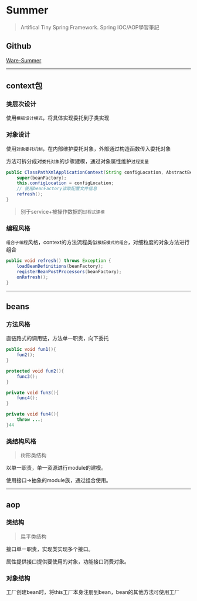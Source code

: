 # Summer

> Artifical Tiny Spring Framework. Spring IOC/AOP學習筆記

## Github

[Ware-Summer](https://github.com/kevinten10/Ware-Summer)

--------------------------------------------------------

## context包

### **类层次设计**

使用`模板设计模式`，将具体实现委托到子类实现

### **对象设计**

使用`对象委托机制`，在内部维护委托对象，外部通过构造函数传入委托对象

方法可拆分成对`委托对象`的步骤建模，通过对象属性维护`过程变量`

```java
public ClassPathXmlApplicationContext(String configLocation, AbstractBeanFactory beanFactory) throws Exception {
    super(beanFactory);
    this.configLocation = configLocation;
    // 使用beanFactory读取配置文件信息
    refresh();
}
```

> 别于service+被操作数据的`过程式建模`

### **编程风格**

`组合子编程`风格，context的方法流程类似`模板模式的组合`，对细粒度的对象方法进行组合

```java
public void refresh() throws Exception {
    loadBeanDefinitions(beanFactory);
    registerBeanPostProcessors(beanFactory);
    onRefresh();
}
```

--------------------------------------------------------

## beans

### **方法风格**

直链路式的调用链，方法单一职责，向下委托

```java
public void fun1(){
    fun2();
}

protected void fun2(){
    func3();
}

private void fun3(){
    func4();
}

private void fun4(){
    throw ...;
}44
```

### **类结构风格**

> 树形类结构

以单一职责，单一资源进行module的建模。

使用接口->抽象的module族，通过组合使用。

--------------------------------------------------------

## aop

### **类结构**

> 扁平类结构

接口单一职责，实现类实现多个接口。

属性提供接口提供要使用的对象，功能接口消费对象。

### **对象结构**

工厂创建bean时，将this工厂本身注册到bean，bean的其他方法可使用工厂